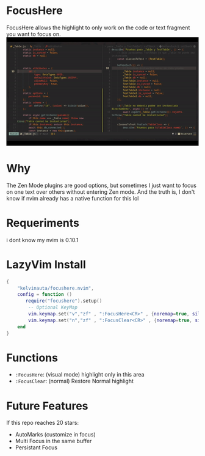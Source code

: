 # FocusHere
FocusHere allows the highlight to only work on the code or text fragment you want to focus on.
![Demo FocusHere](demo.gif)
# Why
The Zen Mode plugins are good options, but sometimes I just want to focus on one text over others without entering Zen mode.
And the truth is, I don't know if nvim already has a native function for this lol

# Requeriments
i dont know my nvim is 0.10.1

# LazyVim Install
```lua
{
    "kelvinauta/focushere.nvim",
    config = function ()
       require("focushere").setup()
        -- Optional KeyMap
        vim.keymap.set("v","zf" , ":FocusHere<CR>" , {noremap=true, silent=true})
        vim.keymap.set("n","zf" , ":FocusClear<CR>" , {noremap=true, silent=true})
    end
}
```
# Functions
- `:FocusHere`: (visual mode) highlight only in this area 
- `:FocusClear`: (normal) Restore Normal highlight

# Future Features
If this repo reaches 20 stars:
- AutoMarks (customize in focus)
- Multi Focus in the same buffer
- Persistant Focus
